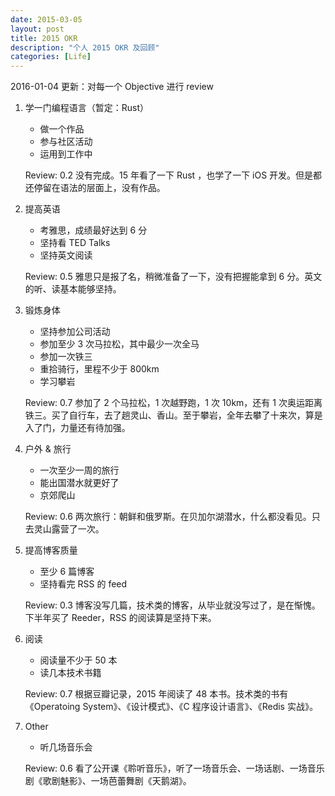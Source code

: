 ```yaml
---
date: 2015-03-05
layout: post
title: 2015 OKR
description: "个人 2015 OKR 及回顾"
categories: [Life]
---
```


2016-01-04 更新：对每一个 Objective 进行 review

1. 学一门编程语言（暂定：Rust）
    * 做一个作品
    * 参与社区活动
    * 运用到工作中

	Review: 0.2 没有完成。15 年看了一下 Rust ，也学了一下 iOS 开发。但是都还停留在语法的层面上，没有作品。


2. 提高英语
    * 考雅思，成绩最好达到 6 分
    * 坚持看 TED Talks
    * 坚持英文阅读

	Review: 0.5 雅思只是报了名，稍微准备了一下，没有把握能拿到 6 分。英文的听、读基本能够坚持。


3. 锻炼身体
    * 坚持参加公司活动
    * 参加至少 3 次马拉松，其中最少一次全马
    * 参加一次铁三
    * 重拾骑行，里程不少于 800km
    * 学习攀岩
    
    Review: 0.7 参加了 2 个马拉松，1 次越野跑，1 次 10km，还有 1 次奥运距离铁三。买了自行车，去了趟灵山、香山。至于攀岩，全年去攀了十来次，算是入了门，力量还有待加强。

4. 户外 & 旅行
    * 一次至少一周的旅行
    * 能出国潜水就更好了
    * 京郊爬山

	Review: 0.6 两次旅行：朝鲜和俄罗斯。在贝加尔湖潜水，什么都没看见。只去灵山露营了一次。

5. 提高博客质量
   * 至少 6 篇博客
   * 坚持看完 RSS 的 feed

   Review: 0.3 博客没写几篇，技术类的博客，从毕业就没写过了，是在惭愧。下半年买了 Reeder，RSS 的阅读算是坚持下来。

6. 阅读
   * 阅读量不少于 50 本
   * 读几本技术书籍
   
   Review: 0.7 根据豆瓣记录，2015 年阅读了 48 本书。技术类的书有《Operatoing System》、《设计模式》、《C 程序设计语言》、《Redis 实战》。

7. Other
   * 听几场音乐会

    Review: 0.6 看了公开课《聆听音乐》，听了一场音乐会、一场话剧、一场音乐剧《歌剧魅影》、一场芭蕾舞剧《天鹅湖》。
